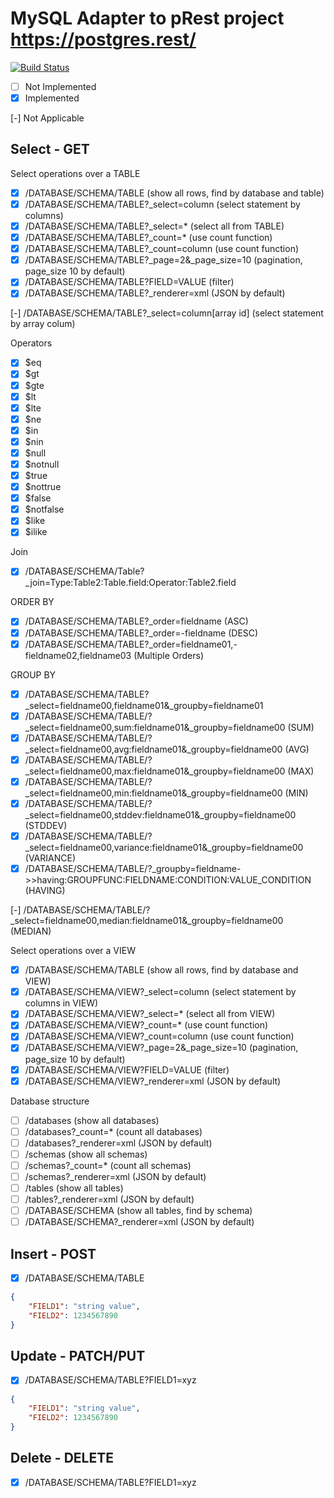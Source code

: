 # MySQL Adapter to pRest project https://postgres.rest/

[![Build Status](https://travis-ci.org/prest/adapter-mysql.svg?branch=master)](https://travis-ci.org/prest/adapter-mysql)

- [ ] Not Implemented
- [X] Implemented

[-] Not Applicable

## Select - GET
Select operations over a TABLE
- [X] /DATABASE/SCHEMA/TABLE (show all rows, find by database and table)
- [X] /DATABASE/SCHEMA/TABLE?_select=column (select statement by columns)
- [X] /DATABASE/SCHEMA/TABLE?_select=* (select all from TABLE)
- [X] /DATABASE/SCHEMA/TABLE?_count=* (use count function)
- [X] /DATABASE/SCHEMA/TABLE?_count=column (use count function)
- [X] /DATABASE/SCHEMA/TABLE?_page=2&_page_size=10 (pagination, page_size 10 by default)
- [X] /DATABASE/SCHEMA/TABLE?FIELD=VALUE (filter)
- [X] /DATABASE/SCHEMA/TABLE?_renderer=xml (JSON by default)

[-] /DATABASE/SCHEMA/TABLE?_select=column[array id] (select statement by array colum)

Operators
- [X] $eq
- [X] $gt
- [X] $gte
- [X] $lt
- [X] $lte
- [X] $ne
- [X] $in
- [X] $nin
- [X] $null
- [X] $notnull
- [X] $true
- [X] $nottrue
- [X] $false
- [X] $notfalse
- [X] $like
- [X] $ilike

Join
- [X] /DATABASE/SCHEMA/Table?_join=Type:Table2:Table.field:Operator:Table2.field

ORDER BY
- [X] /DATABASE/SCHEMA/TABLE?_order=fieldname (ASC)
- [X] /DATABASE/SCHEMA/TABLE?_order=-fieldname (DESC)
- [X] /DATABASE/SCHEMA/TABLE?_order=fieldname01,-fieldname02,fieldname03 (Multiple Orders)

GROUP BY
- [X] /DATABASE/SCHEMA/TABLE?_select=fieldname00,fieldname01&_groupby=fieldname01
- [X] /DATABASE/SCHEMA/TABLE/?_select=fieldname00,sum:fieldname01&_groupby=fieldname00 (SUM)
- [X] /DATABASE/SCHEMA/TABLE/?_select=fieldname00,avg:fieldname01&_groupby=fieldname00 (AVG)
- [X] /DATABASE/SCHEMA/TABLE/?_select=fieldname00,max:fieldname01&_groupby=fieldname00 (MAX)
- [X] /DATABASE/SCHEMA/TABLE/?_select=fieldname00,min:fieldname01&_groupby=fieldname00 (MIN)
- [X] /DATABASE/SCHEMA/TABLE/?_select=fieldname00,stddev:fieldname01&_groupby=fieldname00 (STDDEV)
- [X] /DATABASE/SCHEMA/TABLE/?_select=fieldname00,variance:fieldname01&_groupby=fieldname00 (VARIANCE)
- [X] /DATABASE/SCHEMA/TABLE/?_groupby=fieldname->>having:GROUPFUNC:FIELDNAME:CONDITION:VALUE_CONDITION (HAVING)

[-] /DATABASE/SCHEMA/TABLE/?_select=fieldname00,median:fieldname01&_groupby=fieldname00 (MEDIAN)

Select operations over a VIEW
- [X] /DATABASE/SCHEMA/TABLE (show all rows, find by database and VIEW)
- [X] /DATABASE/SCHEMA/VIEW?_select=column (select statement by columns in VIEW)
- [X] /DATABASE/SCHEMA/VIEW?_select=* (select all from VIEW)
- [X] /DATABASE/SCHEMA/VIEW?_count=* (use count function)
- [X] /DATABASE/SCHEMA/VIEW?_count=column (use count function)
- [X] /DATABASE/SCHEMA/VIEW?_page=2&_page_size=10 (pagination, page_size 10 by default)
- [X] /DATABASE/SCHEMA/VIEW?FIELD=VALUE (filter)
- [X] /DATABASE/SCHEMA/VIEW?_renderer=xml (JSON by default)

Database structure
- [ ] /databases (show all databases)
- [ ] /databases?_count=* (count all databases)
- [ ] /databases?_renderer=xml (JSON by default)
- [ ] /schemas (show all schemas)
- [ ] /schemas?_count=* (count all schemas)
- [ ] /schemas?_renderer=xml (JSON by default)
- [ ] /tables (show all tables)
- [ ] /tables?_renderer=xml (JSON by default)
- [ ] /DATABASE/SCHEMA (show all tables, find by schema)
- [ ] /DATABASE/SCHEMA?_renderer=xml (JSON by default)

## Insert - POST
- [X] /DATABASE/SCHEMA/TABLE
```json
{
    "FIELD1": "string value",
    "FIELD2": 1234567890
}
```

## Update - PATCH/PUT
- [X] /DATABASE/SCHEMA/TABLE?FIELD1=xyz
```json
{
    "FIELD1": "string value",
    "FIELD2": 1234567890
}
```

## Delete - DELETE
- [X] /DATABASE/SCHEMA/TABLE?FIELD1=xyz
